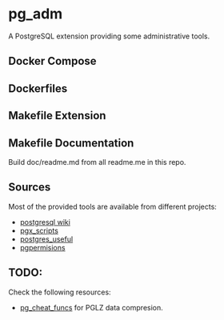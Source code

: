 # pg_adm
A PostgreSQL extension providing some administrative tools.

## Docker Compose

## Dockerfiles

## Makefile Extension

## Makefile Documentation

Build doc/readme.md from all readme.me in this repo.

## Sources

Most of the provided tools are available from different projects:

- [postgresql wiki](https://wiki.postgresql.org)
- [pgx_scripts](https://github.com/pgexperts/pgx_scripts)
- [postgres_useful](https://github.com/eddienko/postgres/blob/master/utils/postgres_useful.sql)
- [pgpermisions](https://github.com/Gibheer/pgpermissions)



## TODO:

Check the following resources: 

- [pg_cheat_funcs](https://github.com/MasaoFujii/pg_cheat_funcs) for PGLZ data compresion.



